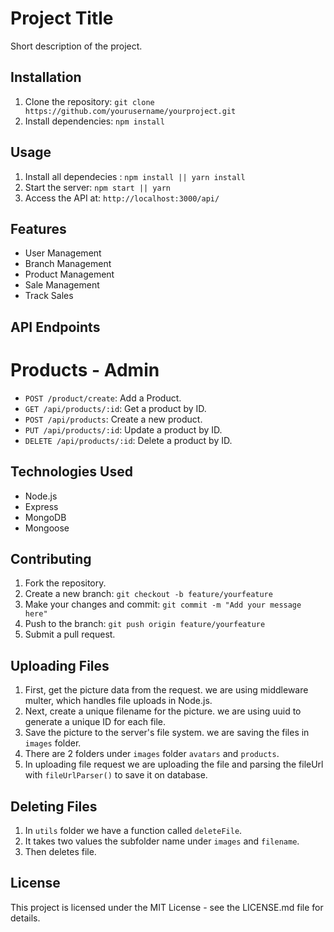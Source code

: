 # Project Title

Short description of the project.

## Installation

1. Clone the repository: `git clone https://github.com/yourusername/yourproject.git`
2. Install dependencies: `npm install`

## Usage

1. Install all dependecies : `npm install || yarn install`
2. Start the server: `npm start || yarn `
3. Access the API at: `http://localhost:3000/api/`

## Features

- User Management
- Branch Management
- Product Management
- Sale Management
- Track Sales

## API Endpoints

# Products - Admin

- `POST /product/create`: Add a Product.
- `GET /api/products/:id`: Get a product by ID.
- `POST /api/products`: Create a new product.
- `PUT /api/products/:id`: Update a product by ID.
- `DELETE /api/products/:id`: Delete a product by ID.

## Technologies Used

- Node.js
- Express
- MongoDB
- Mongoose

## Contributing

1. Fork the repository.
2. Create a new branch: `git checkout -b feature/yourfeature`
3. Make your changes and commit: `git commit -m "Add your message here"`
4. Push to the branch: `git push origin feature/yourfeature`
5. Submit a pull request.

## Uploading Files

1. First, get the picture data from the request. we are using middleware multer, which handles file uploads in Node.js.
2. Next, create a unique filename for the picture. we are using uuid to generate a unique ID for each file.
3. Save the picture to the server's file system. we are saving the files in `images` folder.
4. There are 2 folders under `images` folder `avatars` and `products`.
5. In uploading file request we are uploading the file and parsing the fileUrl with `fileUrlParser()` to save it on database.

## Deleting Files

1. In `utils` folder we have a function called `deleteFile`.
2. It takes two values the subfolder name under `images` and `filename`.
3. Then deletes file.

## License

This project is licensed under the MIT License - see the LICENSE.md file for details.
